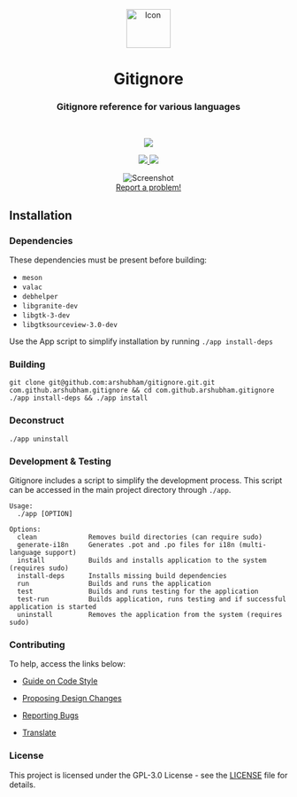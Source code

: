 <div align="center">
  <span align="center"> <img width="80" height="70" class="center" src="git@github.com:arshubham/gitignore.git/blob/master/data/images/com.github.arshubham.gitignore.png" alt="Icon"></span>
  <h1 align="center">Gitignore</h1>
  <h3 align="center">Gitignore reference for various languages</h3>
</div>

<br/>

<p align="center">
    <a href="https://appcenter.elementary.io/com.github.arshubham.gitignore">
        <img src="https://appcenter.elementary.io/badge.svg">
    </a>
</p>

<p align="center">
  <a href="git@github.com:arshubham/gitignore.git/blob/master/LICENSE">
    <img src="https://img.shields.io/badge/License-GPL-3.0-blue.svg">
  </a>
  <a href="git@github.com:arshubham/gitignore.git/releases">
    <img src="https://img.shields.io/badge/Release-v%201.0.0-orange.svg">
  </a>
</p>

<p align="center">
    <img  src="git@github.com:arshubham/gitignore.git/blob/master/data/images/screenshot.png" alt="Screenshot"> <br>
  <a href="git@github.com:arshubham/gitignore.git/issues/new"> Report a problem! </a>
</p>

## Installation

### Dependencies
These dependencies must be present before building:
 - `meson`
 - `valac`
 - `debhelper`
 - `libgranite-dev`
 - `libgtk-3-dev`
 - `libgtksourceview-3.0-dev`


Use the App script to simplify installation by running `./app install-deps`
 
 ### Building

```
git clone git@github.com:arshubham/gitignore.git.git com.github.arshubham.gitignore && cd com.github.arshubham.gitignore
./app install-deps && ./app install
```

### Deconstruct

```
./app uninstall
```

### Development & Testing

Gitignore includes a script to simplify the development process. This script can be accessed in the main project directory through `./app`.

```
Usage:
  ./app [OPTION]

Options:
  clean             Removes build directories (can require sudo)
  generate-i18n     Generates .pot and .po files for i18n (multi-language support)
  install           Builds and installs application to the system (requires sudo)
  install-deps      Installs missing build dependencies
  run               Builds and runs the application
  test              Builds and runs testing for the application
  test-run          Builds application, runs testing and if successful application is started
  uninstall         Removes the application from the system (requires sudo)
```

### Contributing

To help, access the links below:

- [Guide on Code Style](git@github.com:arshubham/gitignore.git/wiki/Guide-on-code-style)

- [Proposing Design Changes](git@github.com:arshubham/gitignore.git/wiki/Proposing-Design-Changes)

- [Reporting Bugs](git@github.com:arshubham/gitignore.git/wiki/Reporting-Bugs)

- [Translate](git@github.com:arshubham/gitignore.git/wiki/Translate)


### License

This project is licensed under the GPL-3.0 License - see the [LICENSE](LICENSE.md) file for details.
